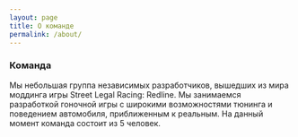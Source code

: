 ```yaml
---
layout: page
title: О команде
permalink: /about/
---
```


### Команда

Мы небольшая группа независимых разработчиков, вышедших из мира моддинга игры Street Legal Racing: Redline. Мы занимаемся разработкой гоночной игры с широкими возможностями тюнинга и поведением автомобиля, приближенным к реальным. На данный момент команда состоит из 5 человек.

<!-- ### Contact me -->

<!-- [email@domain.com](mailto:email@domain.com) -->